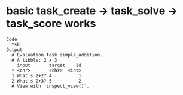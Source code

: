 # basic task_create -> task_solve -> task_score works

    Code
      tsk
    Output
      # Evaluation task simple_addition.
      # A tibble: 2 x 3
        input       target    id
      * <chr>       <chr>  <int>
      1 What's 2+2? 4          1
      2 What's 2+3? 5          2
      # View with `inspect_view()`.

